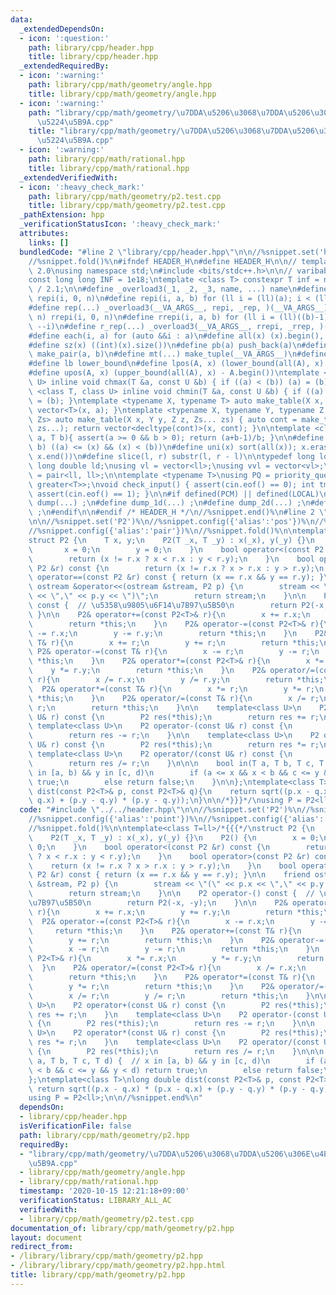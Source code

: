 ```yaml
---
data:
  _extendedDependsOn:
  - icon: ':question:'
    path: library/cpp/header.hpp
    title: library/cpp/header.hpp
  _extendedRequiredBy:
  - icon: ':warning:'
    path: library/cpp/math/geometry/angle.hpp
    title: library/cpp/math/geometry/angle.hpp
  - icon: ':warning:'
    path: "library/cpp/math/geometry/\u7DDA\u5206\u3068\u7DDA\u5206\u306E\u4EA4\u5DEE\
      \u5224\u5B9A.cpp"
    title: "library/cpp/math/geometry/\u7DDA\u5206\u3068\u7DDA\u5206\u306E\u4EA4\u5DEE\
      \u5224\u5B9A.cpp"
  - icon: ':warning:'
    path: library/cpp/math/rational.hpp
    title: library/cpp/math/rational.hpp
  _extendedVerifiedWith:
  - icon: ':heavy_check_mark:'
    path: library/cpp/math/geometry/p2.test.cpp
    title: library/cpp/math/geometry/p2.test.cpp
  _pathExtension: hpp
  _verificationStatusIcon: ':heavy_check_mark:'
  attributes:
    links: []
  bundledCode: "#line 2 \"library/cpp/header.hpp\"\n\n//%snippet.set('header')%\n\
    //%snippet.fold()%\n#ifndef HEADER_H\n#define HEADER_H\n\n// template version\
    \ 2.0\nusing namespace std;\n#include <bits/stdc++.h>\n\n// varibable settings\n\
    const long long INF = 1e18;\ntemplate <class T> constexpr T inf = numeric_limits<T>::max()\
    \ / 2.1;\n\n#define _overload3(_1, _2, _3, name, ...) name\n#define _rep(i, n)\
    \ repi(i, 0, n)\n#define repi(i, a, b) for (ll i = (ll)(a); i < (ll)(b); ++i)\n\
    #define rep(...) _overload3(__VA_ARGS__, repi, _rep, )(__VA_ARGS__)\n#define _rrep(i,\
    \ n) rrepi(i, 0, n)\n#define rrepi(i, a, b) for (ll i = (ll)((b)-1); i >= (ll)(a);\
    \ --i)\n#define r_rep(...) _overload3(__VA_ARGS__, rrepi, _rrep, )(__VA_ARGS__)\n\
    #define each(i, a) for (auto &&i : a)\n#define all(x) (x).begin(), (x).end()\n\
    #define sz(x) ((int)(x).size())\n#define pb(a) push_back(a)\n#define mp(a, b)\
    \ make_pair(a, b)\n#define mt(...) make_tuple(__VA_ARGS__)\n#define ub upper_bound\n\
    #define lb lower_bound\n#define lpos(A, x) (lower_bound(all(A), x) - A.begin())\n\
    #define upos(A, x) (upper_bound(all(A), x) - A.begin())\ntemplate <class T, class\
    \ U> inline void chmax(T &a, const U &b) { if ((a) < (b)) (a) = (b); }\ntemplate\
    \ <class T, class U> inline void chmin(T &a, const U &b) { if ((a) > (b)) (a)\
    \ = (b); }\ntemplate <typename X, typename T> auto make_table(X x, T a) { return\
    \ vector<T>(x, a); }\ntemplate <typename X, typename Y, typename Z, typename...\
    \ Zs> auto make_table(X x, Y y, Z z, Zs... zs) { auto cont = make_table(y, z,\
    \ zs...); return vector<decltype(cont)>(x, cont); }\n\ntemplate <class T> T cdiv(T\
    \ a, T b){ assert(a >= 0 && b > 0); return (a+b-1)/b; }\n\n#define is_in(x, a,\
    \ b) ((a) <= (x) && (x) < (b))\n#define uni(x) sort(all(x)); x.erase(unique(all(x)),\
    \ x.end())\n#define slice(l, r) substr(l, r - l)\n\ntypedef long long ll;\ntypedef\
    \ long double ld;\nusing vl = vector<ll>;\nusing vvl = vector<vl>;\nusing pll\
    \ = pair<ll, ll>;\n\ntemplate <typename T>\nusing PQ = priority_queue<T, vector<T>,\
    \ greater<T>>;\nvoid check_input() { assert(cin.eof() == 0); int tmp; cin >> tmp;\
    \ assert(cin.eof() == 1); }\n\n#if defined(PCM) || defined(LOCAL)\n#else\n#define\
    \ dump(...) ;\n#define dump_1d(...) ;\n#define dump_2d(...) ;\n#define cerrendl\
    \ ;\n#endif\n\n#endif /* HEADER_H */\n//%snippet.end()%\n#line 2 \"library/cpp/math/geometry/p2.hpp\"\
    \n\n//%snippet.set('P2')%\n//%snippet.config({'alias':'pos'})%\n//%snippet.config({'alias':'point'})%\n\
    //%snippet.config({'alias':'pair'})%\n//%snippet.fold()%\n\ntemplate<class T=ll>/*{{{*/\n\
    struct P2 {\n    T x, y;\n    P2(T _x, T _y) : x(_x), y(_y) {}\n    P2() {\n \
    \       x = 0;\n        y = 0;\n    }\n    bool operator<(const P2 &r) const {\n\
    \        return (x != r.x ? x < r.x : y < r.y);\n    }\n    bool operator>(const\
    \ P2 &r) const {\n        return (x != r.x ? x > r.x : y > r.y);\n    }\n    bool\
    \ operator==(const P2 &r) const { return (x == r.x && y == r.y); }\n\n    friend\
    \ ostream &operator<<(ostream &stream, P2 p) {\n        stream << \"(\" << p.x\
    \ << \",\" << p.y << \")\";\n        return stream;\n    }\n\n    P2 operator-()\
    \ const {  // \u5358\u9805\u6F14\u7B97\u5B50\n        return P2(-x, -y);\n   \
    \ }\n\n    P2& operator+=(const P2<T>& r){\n        x += r.x;\n        y += r.y;\n\
    \        return *this;\n    }\n    P2& operator-=(const P2<T>& r){\n        x\
    \ -= r.x;\n        y -= r.y;\n        return *this;\n    }\n    P2& operator+=(const\
    \ T& r){\n        x += r;\n        y += r;\n        return *this;\n    }\n   \
    \ P2& operator-=(const T& r){\n        x -= r;\n        y -= r;\n        return\
    \ *this;\n    }\n    P2& operator*=(const P2<T>& r){\n        x *= r.x;\n    \
    \    y *= r.y;\n        return *this;\n    }\n    P2& operator/=(const P2<T>&\
    \ r){\n        x /= r.x;\n        y /= r.y;\n        return *this;\n    }\n  \
    \  P2& operator*=(const T& r){\n        x *= r;\n        y *= r;\n        return\
    \ *this;\n    }\n    P2& operator/=(const T& r){\n        x /= r;\n        y /=\
    \ r;\n        return *this;\n    }\n\n    template<class U>\n    P2 operator+(const\
    \ U& r) const {\n        P2 res(*this);\n        return res += r;\n    }\n   \
    \ template<class U>\n    P2 operator-(const U& r) const {\n        P2 res(*this);\n\
    \        return res -= r;\n    }\n\n    template<class U>\n    P2 operator*(const\
    \ U& r) const {\n        P2 res(*this);\n        return res *= r;\n    }\n   \
    \ template<class U>\n    P2 operator/(const U& r) const {\n        P2 res(*this);\n\
    \        return res /= r;\n    }\n\n\n    bool in(T a, T b, T c, T d) {  // x\
    \ in [a, b) && y in [c, d)\n        if (a <= x && x < b && c <= y && y < d) return\
    \ true;\n        else return false;\n    }\n\n};\ntemplate<class T>\nlong double\
    \ dist(const P2<T>& p, const P2<T>& q){\n    return sqrt((p.x - q.x) * (p.x -\
    \ q.x) + (p.y - q.y) * (p.y - q.y));\n}\n\n/*}}}*/\nusing P = P2<ll>;\n\n//%snippet.end%\n"
  code: "#include \"../../header.hpp\"\n\n//%snippet.set('P2')%\n//%snippet.config({'alias':'pos'})%\n\
    //%snippet.config({'alias':'point'})%\n//%snippet.config({'alias':'pair'})%\n\
    //%snippet.fold()%\n\ntemplate<class T=ll>/*{{{*/\nstruct P2 {\n    T x, y;\n\
    \    P2(T _x, T _y) : x(_x), y(_y) {}\n    P2() {\n        x = 0;\n        y =\
    \ 0;\n    }\n    bool operator<(const P2 &r) const {\n        return (x != r.x\
    \ ? x < r.x : y < r.y);\n    }\n    bool operator>(const P2 &r) const {\n    \
    \    return (x != r.x ? x > r.x : y > r.y);\n    }\n    bool operator==(const\
    \ P2 &r) const { return (x == r.x && y == r.y); }\n\n    friend ostream &operator<<(ostream\
    \ &stream, P2 p) {\n        stream << \"(\" << p.x << \",\" << p.y << \")\";\n\
    \        return stream;\n    }\n\n    P2 operator-() const {  // \u5358\u9805\u6F14\
    \u7B97\u5B50\n        return P2(-x, -y);\n    }\n\n    P2& operator+=(const P2<T>&\
    \ r){\n        x += r.x;\n        y += r.y;\n        return *this;\n    }\n  \
    \  P2& operator-=(const P2<T>& r){\n        x -= r.x;\n        y -= r.y;\n   \
    \     return *this;\n    }\n    P2& operator+=(const T& r){\n        x += r;\n\
    \        y += r;\n        return *this;\n    }\n    P2& operator-=(const T& r){\n\
    \        x -= r;\n        y -= r;\n        return *this;\n    }\n    P2& operator*=(const\
    \ P2<T>& r){\n        x *= r.x;\n        y *= r.y;\n        return *this;\n  \
    \  }\n    P2& operator/=(const P2<T>& r){\n        x /= r.x;\n        y /= r.y;\n\
    \        return *this;\n    }\n    P2& operator*=(const T& r){\n        x *= r;\n\
    \        y *= r;\n        return *this;\n    }\n    P2& operator/=(const T& r){\n\
    \        x /= r;\n        y /= r;\n        return *this;\n    }\n\n    template<class\
    \ U>\n    P2 operator+(const U& r) const {\n        P2 res(*this);\n        return\
    \ res += r;\n    }\n    template<class U>\n    P2 operator-(const U& r) const\
    \ {\n        P2 res(*this);\n        return res -= r;\n    }\n\n    template<class\
    \ U>\n    P2 operator*(const U& r) const {\n        P2 res(*this);\n        return\
    \ res *= r;\n    }\n    template<class U>\n    P2 operator/(const U& r) const\
    \ {\n        P2 res(*this);\n        return res /= r;\n    }\n\n\n    bool in(T\
    \ a, T b, T c, T d) {  // x in [a, b) && y in [c, d)\n        if (a <= x && x\
    \ < b && c <= y && y < d) return true;\n        else return false;\n    }\n\n\
    };\ntemplate<class T>\nlong double dist(const P2<T>& p, const P2<T>& q){\n   \
    \ return sqrt((p.x - q.x) * (p.x - q.x) + (p.y - q.y) * (p.y - q.y));\n}\n\n/*}}}*/\n\
    using P = P2<ll>;\n\n//%snippet.end%\n"
  dependsOn:
  - library/cpp/header.hpp
  isVerificationFile: false
  path: library/cpp/math/geometry/p2.hpp
  requiredBy:
  - "library/cpp/math/geometry/\u7DDA\u5206\u3068\u7DDA\u5206\u306E\u4EA4\u5DEE\u5224\
    \u5B9A.cpp"
  - library/cpp/math/geometry/angle.hpp
  - library/cpp/math/rational.hpp
  timestamp: '2020-10-15 12:21:18+09:00'
  verificationStatus: LIBRARY_ALL_AC
  verifiedWith:
  - library/cpp/math/geometry/p2.test.cpp
documentation_of: library/cpp/math/geometry/p2.hpp
layout: document
redirect_from:
- /library/library/cpp/math/geometry/p2.hpp
- /library/library/cpp/math/geometry/p2.hpp.html
title: library/cpp/math/geometry/p2.hpp
---
```

